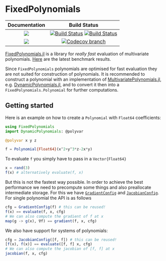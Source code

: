 # FixedPolynomials

| **Documentation** | **Build Status** |
|:-----------------:|:----------------:|
| [![][docs-stable-img]][docs-stable-url] | [![Build Status][build-img]][build-url] [![Build Status][winbuild-img]][winbuild-url] |
| [![][docs-latest-img]][docs-latest-url] | [![Codecov branch][codecov-img]][codecov-url] |

[FixedPolynomials.jl](https://github.com/saschatimme/FixedPolynomials.jl) is a library for
*really fast* evaluation of multivariate polynomials.
[Here](https://github.com/saschatimme/FixedPolynomials.jl/pull/3) are the latest benchmark results.

Since `FixedPolynomials` polynomials are optimised for fast evaluation they are not suited
for construction of polynomials.
It is recommended to construct a polynomial with an implementation of
[MultivariatePolynomials.jl](https://github.com/blegat/MultivariatePolynomials.jl), e.g.
[DynamicPolynomials.jl](https://github.com/blegat/DynamicPolynomials.jl), and to
convert it then into a `FixedPolynomials.Polynomial` for further computations.

## Getting started
Here is an example on how to create a `Polynomial` with `Float64` coefficients:
```julia
using FixedPolynomials
import DynamicPolynomials: @polyvar

@polyvar x y z

f = Polynomial{Float64}(x^2+y^3*z-2x*y)
```
To evaluate `f` you simply have to pass in a `Vector{Float64}`
```julia
x = rand(3)
f(x) # alternatively evaluate(f, x)
```

But this is not the fastest way possible. In order to achieve the best performance we need to precompute some things and also preallocate
intermediate storage. For this we have [`GradientConfig`](@ref) and [`JacobianConfig`](@ref).
For single polynomial the API is as follows
```julia
cfg = GradientConfig(f) # this can be reused!
f(x) == evaluate(f, x, cfg)
# We can also compute the gradient of f at x
map(g -> g(x), ∇f) == gradient(f, x, cfg)
```

We also have support for systems of polynomials:
```julia
cfg = JacobianConfig([f, f]) # this can be reused!
[f(x), f(x)] == evaluate([f, f] x, cfg)
# We can also compute the jacobian of [f, f] at x
jacobian(f, x, cfg)
```

[docs-stable-img]: https://img.shields.io/badge/docs-stable-blue.svg
[docs-latest-img]: https://img.shields.io/badge/docs-latest-blue.svg
[docs-stable-url]: https://saschatimme.github.io/FixedPolynomials.jl/stable
[docs-latest-url]: https://saschatimme.github.io/FixedPolynomials.jl/latest

[build-img]: https://travis-ci.org/saschatimme/FixedPolynomials.jl.svg?branch=master
[build-url]: https://travis-ci.org/saschatimme/FixedPolynomials.jl
[winbuild-img]: https://ci.appveyor.com/api/projects/status/h2yw6aoq480e1etd/branch/master?svg=true
[winbuild-url]: https://ci.appveyor.com/project/saschatimme/fixedpolynomials-jl/branch/master
[codecov-img]: https://codecov.io/gh/saschatimme/FixedPolynomials.jl/branch/master/graph/badge.svg
[codecov-url]: https://codecov.io/gh/saschatimme/FixedPolynomials.jl
